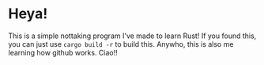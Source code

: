 # Heya!
This is a simple nottaking program I've made to learn Rust!
If you found this, you can just use `cargo build -r` to build this.
Anywho, this is also me learning how github works.
Ciao!!
